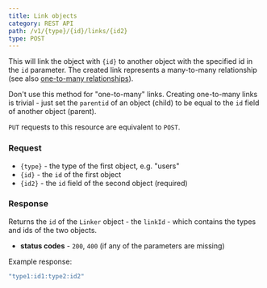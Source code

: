 ```yaml
---
title: Link objects
category: REST API
path: /v1/{type}/{id}/links/{id2}
type: POST
---
```


This will link the object with `{id}` to another object with the specified id in the `id` parameter.
The created link represents a many-to-many relationship (see also [one-to-many relationships](#019-one-to-many)).

Don't use this method for "one-to-many" links. Creating one-to-many links is trivial - just set the `parentid`
of an object (child) to be equal to the `id` field of another object (parent).

`PUT` requests to this resource are equivalent to `POST`.

### Request

- `{type}` - the type of the first object, e.g. "users"
- `{id}` - the `id` of the first object
- `{id2}` - the `id` field of the second object (required)

### Response

Returns the `id` of the `Linker` object - the `linkId` - which contains the types and ids of the two objects.

- **status codes** - `200`, `400` (if any of the parameters are missing)

Example response:

```js
"type1:id1:type2:id2"
```